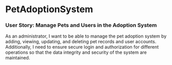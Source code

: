 # PetAdoptionSystem

### User Story: Manage Pets and Users in the Adoption System
As an administrator, I want to be able to manage the pet adoption system by adding, viewing, updating, and deleting pet records and user accounts. Additionally, I need to ensure secure login and authorization for different operations so that the data integrity and security of the system are maintained.

